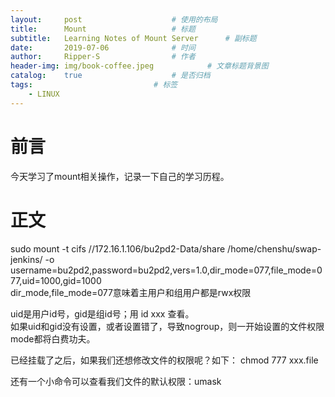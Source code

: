 ```yaml
---
layout:		post					# 使用的布局
title:		Mount					# 标题
subtitle:	Learning Notes of Mount Server		# 副标题
date:		2019-07-06				# 时间
author:		Ripper-S				# 作者
header-img:	img/book-coffee.jpeg			# 文章标题背景图
catalog:	true					# 是否归档
tags:							# 标签
    - LINUX
---
```



#	前言
今天学习了mount相关操作，记录一下自己的学习历程。

#	正文
sudo mount -t cifs //172.16.1.106/bu2pd2-Data/share /home/chenshu/swap-jenkins/ -o username=bu2pd2,password=bu2pd2,vers=1.0,dir_mode=077,file_mode=077,uid=1000,gid=1000<br>
dir_mode,file_mode=077意味着主用户和组用户都是rwx权限

uid是用户id号，gid是组id号；用 id xxx 查看。<br>
如果uid和gid没有设置，或者设置错了，导致nogroup，则一开始设置的文件权限mode都将白费功夫。

已经挂载了之后，如果我们还想修改文件的权限呢？如下：
chmod 777 xxx.file

还有一个小命令可以查看我们文件的默认权限：umask
